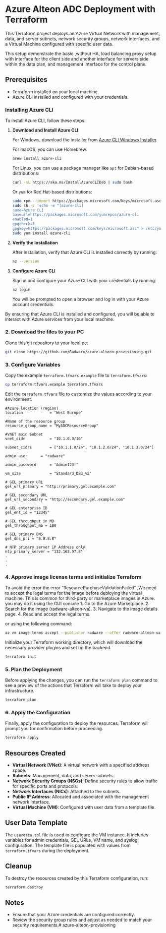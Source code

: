 # Azure Alteon ADC Deployment with Terraform

This Terraform project deploys an Azure Virtual Network with management, data, and server subnets, network security groups, network interfaces, and a Virtual Machine configured with specific user data.

This setup demonstrate the basic ,without HA, load balancing proxy setup with interface for the client side and another interface for servers side within the data plan, and management interface for the control plane.

## Prerequisites

- Terraform installed on your local machine.
- Azure CLI installed and configured with your credentials.

### Installing Azure CLI

To install Azure CLI, follow these steps:

1. **Download and Install Azure CLI**

   For Windows, download the installer from [Azure CLI Windows Installer](https://aka.ms/installazurecliwindows).

   For macOS, you can use Homebrew:

   ```sh
   brew install azure-cli
   ```

   For Linux, you can use a package manager like `apt` for Debian-based distributions:

   ```sh
   curl -sL https://aka.ms/InstallAzureCLIDeb | sudo bash
   ```

   Or `yum` for Red Hat-based distributions:

   ```sh
   sudo rpm --import https://packages.microsoft.com/keys/microsoft.asc
   sudo sh -c 'echo -e "[azure-cli]
   name=Azure CLI
   baseurl=https://packages.microsoft.com/yumrepos/azure-cli
   enabled=1
   gpgcheck=1
   gpgkey=https://packages.microsoft.com/keys/microsoft.asc" > /etc/yum.repos.d/azure-cli.repo'
   sudo yum install azure-cli 
   ```

2. **Verify the Installation**

   After installation, verify that Azure CLI is installed correctly by running:

   ```sh
   az --version
   ```

3. **Configure Azure CLI**

   Sign in and configure your Azure CLI with your credentials by running:

   ```sh
   az login
   ```

   You will be prompted to open a browser and log in with your Azure account credentials.


By ensuring that Azure CLI is installed and configured, you will be able to interact with Azure services from your local machine.

### 2. Download the files to your PC

Clone this git repository to your local pc:

```sh
git clone https://github.com/Radware/azure-alteon-provisioning.git
```


### 3. Configure Variables

Copy the example `terraform.tfvars.example` file to `terraform.tfvars`:

```sh
cp terraform.tfvars.example terraform.tfvars
```

Edit the `terraform.tfvars` file to customize the values according to your environment:

```plaintext
#Azure location (region)
location            = "West Europe"

#Name of the resource group
resource_group_name = "MyADCResourceGroup"

#VNET main Subnet
vnet_cidr           = "10.1.0.0/16"

subnet_cidrs        = ["10.1.1.0/24", "10.1.2.0/24", "10.1.3.0/24"]

admin_user      = "radware"

admin_password      = "Admin123!"

vm_size             = "Standard_DS3_v2"

# GEL primary URL
gel_url_primary = "http://primary.gel.example.com"

# GEL secondary URL
gel_url_secondary = "http://secondary.gel.example.com"

# GEL enterprise ID
gel_ent_id = "12345"

# GEL throughput in MB
gel_throughput_mb = 100

# GEL primary DNS
gel_dns_pri = "8.8.8.8"

# NTP primary server IP Address only
ntp_primary_server = "132.163.97.8"
.
.
.

```

### 4. Approve image license terms and initialize Terraform

To avoid the error the error “ResourcePurchaseValidationFailed” ,We need to accept the legal terms for the image before deploying the virtual machine. This is common for third-party or marketplace images in Azure. you may do it using the GUI console 
	1.	Go to the Azure Marketplace.
	2.	Search for the image (radware-alteon-va).
	3.	Navigate to the image details page.
	4.	Read and accept the legal terms.

or using the following command: 
```sh
az vm image terms accept --publisher radware --offer radware-alteon-va --plan radware-alteon-ng-va-ade
```

Initialize your Terraform working directory, which will download the necessary provider plugins and set up the backend.

```sh
terraform init
```

### 5. Plan the Deployment

Before applying the changes, you can run the `terraform plan` command to see a preview of the actions that Terraform will take to deploy your infrastructure.

```sh
terraform plan
```

### 6. Apply the Configuration

Finally, apply the configuration to deploy the resources. Terraform will prompt you for confirmation before proceeding.

```sh
terraform apply
```

## Resources Created

- **Virtual Network (VNet)**: A virtual network with a specified address space.
- **Subnets**: Management, data, and server subnets.
- **Network Security Groups (NSGs)**: Define security rules to allow traffic for specific ports and protocols.
- **Network Interfaces (NICs)**: Attached to the subnets.
- **Public IP Address**: Allocated and associated with the management network interface.
- **Virtual Machine (VM)**: Configured with user data from a template file.

## User Data Template

The `userdata.tpl` file is used to configure the VM instance. 
It includes variables for admin credentials, GEL URLs, VM name, and syslog configuration. 
The template file is populated with values from `terraform.tfvars` during the deployment.

## Cleanup

To destroy the resources created by this Terraform configuration, run:

```sh
terraform destroy
```

## Notes

- Ensure that your Azure credentials are configured correctly.
- Review the security group rules and adjust as needed to match your security requirements.# azure-alteon-provisioning
